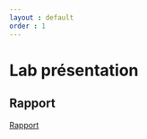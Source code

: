 ```yaml
---
layout : default
order : 1
---
```


# Lab présentation

## Rapport

[Rapport](https://labs-web.github.io/lab-presentation/rapport.html)